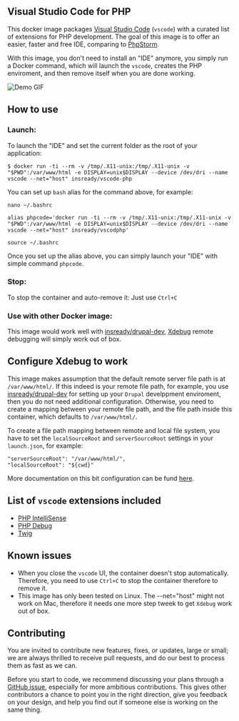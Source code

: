 ## Visual Studio Code for PHP
This docker image packages [Visual Studio Code](https://code.visualstudio.com/) (`vscode`) with a curated list of extensions for PHP development. The goal of this image is to offer an easier, faster and free IDE, comparing to [PhpStorm](https://www.jetbrains.com/phpstorm/).

With this image, you don't need to install an "IDE" anymore, you simply run a Docker command, which will launch the `vscode`, creates the PHP enviroment, and then remove itself when you are done working.

![Demo GIF](https://github.com/felixfbecker/vscode-php-debug/raw/master/images/demo.gif)

## How to use

### Launch:

To launch the "IDE" and set the current folder as the root of your application:

```console
$ docker run -ti --rm -v /tmp/.X11-unix:/tmp/.X11-unix -v "$PWD":/var/www/html -e DISPLAY=unix$DISPLAY --device /dev/dri --name vscode --net="host" insready/vscode-php
```

You can set up `bash` alias for the command above, for example:

```
nano ~/.bashrc

alias phpcode='docker run -ti --rm -v /tmp/.X11-unix:/tmp/.X11-unix -v "$PWD":/var/www/html -e DISPLAY=unix$DISPLAY --device /dev/dri --name vscode --net="host" insready/vscodphp'

source ~/.bashrc
```

Once you set up the alias above, you can simply launch your "IDE" with simple command `phpcode`.

### Stop:

To stop the container and auto-remove it:
Just use `Ctrl+C`

### Use with other Docker image:

This image would work well with [insready/drupal-dev](https://hub.docker.com/r/insready/drupal-dev/), [Xdebug](https://xdebug.org/) remote debugging will simply work out of box.

## Configure Xdebug to work
This image makes assumption that the default remote server file path is at `/var/www/html/`. If this indeed is your remote file path, for example, you use [insready/drupal-dev](https://hub.docker.com/r/insready/drupal-dev/) for setting up your `Drupal` develppment enviroment, then you do not need additional configuration. Otherwise, you need to create a mapping between your remote file path, and the file path inside this container, which defaults to `/var/www/html/`.

To create a file path mapping between remote and local file system, you have to set the `localSourceRoot` and `serverSourceRoot` settings in your `launch.json`, for example:

```
"serverSourceRoot": "/var/www/html/",
"localSourceRoot": "${cwd}"
```

More documentation on this bit configuration can be fund [here](https://github.com/felixfbecker/vscode-php-debug#remote-host-debugging).

## List of `vscode` extensions included

* [PHP IntelliSense](https://marketplace.visualstudio.com/items?itemName=felixfbecker.php-intellisense)
* [PHP Debug](https://marketplace.visualstudio.com/items?itemName=felixfbecker.php-debug)
* [Twig](https://marketplace.visualstudio.com/items?itemName=whatwedo.twig)

## Known issues

* When you close the `vscode` UI, the container doesn't stop automatically. Therefore, you need to use `Ctrl+C` to stop the container therefore to remove it.
* This image has only been tested on Linux. The --net="host" might not work on Mac, therefore it needs one more step tweek to get `Xdebug` work out of box.

## Contributing
You are invited to contribute new features, fixes, or updates, large or small; we are always thrilled to receive pull requests, and do our best to process them as fast as we can.

Before you start to code, we recommend discussing your plans through a [GitHub issue](https://github.com/INsReady/docker-vscode-php/issues), especially for more ambitious contributions. This gives other contributors a chance to point you in the right direction, give you feedback on your design, and help you find out if someone else is working on the same thing.
